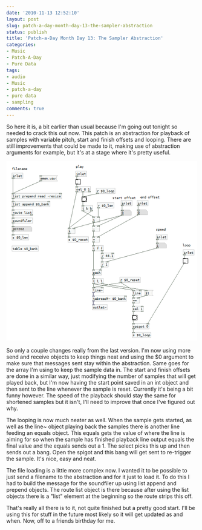 ```yaml
---
date: '2010-11-13 12:52:10'
layout: post
slug: patch-a-day-month-day-13-the-sampler-abstraction
status: publish
title: 'Patch-a-Day Month Day 13: The Sampler Abstraction'
categories:
- Music
- Patch-A-Day
- Pure Data
tags:
- audio
- Music
- patch-a-day
- pure data
- sampling
comments: true
---
```


So here it is, a bit earlier than usual because I'm going out tonight so needed to crack this out now. This patch is an abstraction for playback of samples with variable pitch, start and finish offsets and looping. There are still improvements that could be made to it, making use of abstraction arguments for example, but it's at a stage where it's pretty useful.



![Sampler Abstraction](/a/2010-11-13-patch-a-day-month-day-13-the-sampler-abstraction/13-SamplerAbstraction1.png)

So only a couple changes really from the last version. I'm now using more send and receive objects to keep things neat and using the $0 argument to make sure that messages sent stay within the abstraction. Same goes for the array I'm using to keep the sample data in. The start and finish offsets are done in a similar way, just modifying the number of samples that will get played back, but I'm now having the start point saved in an int object and then sent to the line whenever the sample is reset. Currently it's being a bit funny however. The speed of the playback should stay the same for shortened samples but it isn't, I'll need to improve that once I've figured out why.

The looping is now much neater as well. When the sample gets started, as well as the line~ object playing back the samples there is another line feeding an equals object. This equals gets the value of where the line is aiming for so when the sample has finished playback line output equals the final value and the equals sends out a 1. The select picks this up and then sends out a bang. Open the spigot and this bang will get sent to re-trigger the sample. It's nice, easy and neat.

The file loading is a little more complex now. I wanted it to be possible to just send a filename to the abstraction and for it just to load it. To do this I had to build the message for the soundfiler up using list append and prepend objects. The route list object is there because after using the list objects there is a "list" element at the beginning so the route strips this off.

That's really all there is to it, not quite finished but a pretty good start. I'll be using this for stuff in the future most likely so it will get updated as and when. Now, off to a friends birthday for me.
